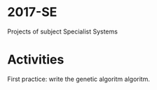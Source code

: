 # 2017-SE
Projects of subject Specialist Systems

# Activities
First practice: write the genetic algoritm algoritm.

